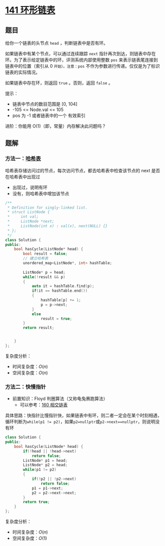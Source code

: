 
# [141 环形链表](https://leetcode.cn/problems/linked-list-cycle/)

## 题目

给你一个链表的头节点 `head` ，判断链表中是否有环。

如果链表中有某个节点，可以通过连续跟踪 `next` 指针再次到达，则链表中存在环。为了表示给定链表中的环，评测系统内部使用整数 `pos` 来表示链表尾连接到链表中的位置（索引从 0 `开始）。注意：pos` 不作为参数进行传递。仅仅是为了标识链表的实际情况。

如果链表中存在环，则返回 `true` 。否则，返回 `false` 。

提示：

- 链表中节点的数目范围是 [0, 104]
- -105 <= Node.val <= 105
- pos 为 -1 或者链表中的一个 有效索引

进阶：你能用 O(1)（即，常量）内存解决此问题吗？

## 题解

### 方法一：[哈希表](../哈希表/README.md)

哈希表存储访问过的节点，每次访问节点，都去哈希表中检查该节点的 next 是否在哈希表中出现过
- 出现过，说明有环
- 没有，则哈希表中增加该节点

```cpp
/**
 * Definition for singly-linked list.
 * struct ListNode {
 *     int val;
 *     ListNode *next;
 *     ListNode(int x) : val(x), next(NULL) {}
 * };
 */
class Solution {
public:
    bool hasCycle(ListNode* head) {
        bool result = false;
        // 建立哈希表
        unordered_map<ListNode*, int> hashTable;
        
        ListNode* p = head;
        while(!result && p)
        {
            auto it = hashTable.find(p);
            if(it == hashTable.end())
            {
                hashTable[p] += 1;
                p = p->next;
            }
            else
                result = true;
        }
        return result;


    }
};
```

复杂度分析：
- 时间复杂度：$O(n)$
- 空间复杂度：$O(n)$


### 方法二：快慢指针

- 前置知识：Floyd 判圈算法（又称龟兔赛跑算法）
  - 可以参考：[160 相交链表](./160.相交链表.md)

具体思路：快指针比慢指针快，如果链表中有环，则二者一定会在某个时刻相遇，循环判断为`while(p1 != p2)`，如果`p2=nullptr`或`p2->next==nullptr`，则说明没有环

```cpp
class Solution {
public:
    bool hasCycle(ListNode* head) {
        if(!head || !head->next)
            return false;
        ListNode* p1 = head;
        ListNode* p2 = head;
        while(p1 != p2)
        {
            if(!p2 || !p2->next)
                return false;
            p1 = p1->next;
            p2 = p2->next->next;
        }
        return true;
    }
};
```

复杂度分析：
- 时间复杂度：$O(n)$
- 空间复杂度：$O(1)$

